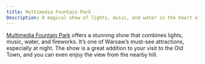 ```yaml
---
title: Multimedia Fountain Park
Description: A magical show of lights, music, and water in the heart of the city
---
```


[Multimedia Fountain Park](https://estrada.com.pl/multimedialny-park-fontann/) offers a stunning show that combines lights, music, water, and fireworks. It’s one of Warsaw’s must-see attractions, especially at night. The show is a great addition to your visit to the Old Town, and you can even enjoy the view from the nearby hill.